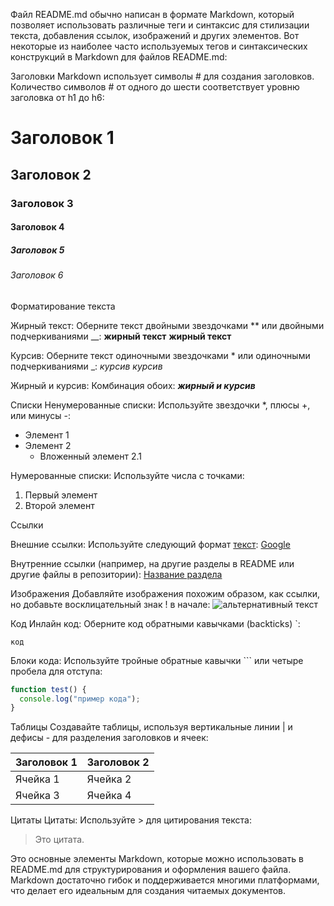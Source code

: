 Файл README.md обычно написан в формате Markdown, который позволяет использовать различные теги и синтаксис для стилизации текста, добавления ссылок, изображений и других элементов. Вот некоторые из наиболее часто используемых тегов и синтаксических конструкций в Markdown для файлов README.md:

Заголовки
Markdown использует символы # для создания заголовков. Количество символов # от одного до шести соответствует уровню заголовка от h1 до h6:

# Заголовок 1
## Заголовок 2
### Заголовок 3
#### Заголовок 4
##### Заголовок 5
###### Заголовок 6

Форматирование текста

Жирный текст: Оберните текст двойными звездочками ** или двойными подчеркиваниями __:
**жирный текст**
__жирный текст__

Курсив: Оберните текст одиночными звездочками * или одиночными подчеркиваниями _:
*курсив*
_курсив_

Жирный и курсив: Комбинация обоих:
**_жирный и курсив_**

Списки
Ненумерованные списки: Используйте звездочки *, плюсы +, или минусы -:
- Элемент 1
- Элемент 2
  - Вложенный элемент 2.1

Нумерованные списки: Используйте числа с точками:
1. Первый элемент
2. Второй элемент

   
Ссылки

Внешние ссылки: Используйте следующий формат [текст](URL):
[Google](https://www.google.com)

Внутренние ссылки (например, на другие разделы в README или другие файлы в репозитории):
[Название раздела](#название-раздела)

Изображения
Добавляйте изображения похожим образом, как ссылки, но добавьте восклицательный знак ! в начале:
![альтернативный текст](url-изображения)

Код
Инлайн код: Оберните код обратными кавычками (backticks) `:

`код`

Блоки кода: Используйте тройные обратные кавычки ``` или четыре пробела для отступа:

```javascript
function test() {
  console.log("пример кода");
}
```

Таблицы
Создавайте таблицы, используя вертикальные линии | и дефисы - для разделения заголовков и ячеек:

| Заголовок 1 | Заголовок 2 |
| ----------- | ----------- |
| Ячейка 1    | Ячейка 2    |
| Ячейка 3    | Ячейка 4    |

Цитаты
Цитаты: Используйте > для цитирования текста:

> Это цитата.


Это основные элементы Markdown, которые можно использовать в README.md для структурирования и оформления вашего файла. Markdown достаточно гибок и поддерживается многими платформами, что делает его идеальным для создания читаемых документов.

